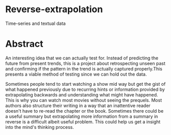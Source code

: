 # Reverse-extrapolation
Time-series and textual data


# Abstract

An interesting idea that we can actually test for. Instead of predicting the future from present trends, this is a project about retrospecting unseen past and confirming if the pattern in the trend is actually captured properly.This presents a viable method of testing since we can hold out the data. 

Sometimes people tend to start watching a show mid way but get the gist of what happened previously due to recurring hints or information provided by extrapolating backwards and understanding what might have happened. This is why you can watch most movies without seeing the prequels. Most authors also structure their writing in a way that an inattentive reader doesn't have to re-read the chapter or the book. Sometimes there could be a useful summary but extrapolating more information from a summary in reverse is a difficult albeit useful problem. This could help us get a insight into the mind's thinking process.

